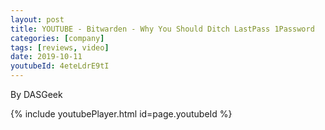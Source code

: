 ```yaml
---
layout: post
title: YOUTUBE - Bitwarden - Why You Should Ditch LastPass 1Password
categories: [company]
tags: [reviews, video]
date: 2019-10-11
youtubeId: 4eteLdrE9tI
---
```


By DASGeek

{% include youtubePlayer.html id=page.youtubeId %}

